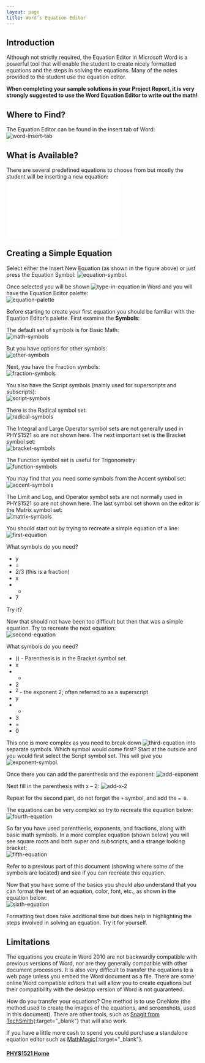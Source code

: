 ```yaml
---
layout: page
title: Word’s Equation Editor
---
```

## Introduction
Although not strictly required, the Equation Editor in Microsoft Word is a powerful tool that will enable the student to create nicely formatted equations and the steps in solving the equations. Many of the notes provided to the student use the equation editor.

**When completing your sample solutions in your Project Report, it is very strongly suggested to use the Word Equation Editor to write out the math!**

## Where to Find?
The Equation Editor can be found in the Insert tab of Word:<br>
![word-insert-tab](files/word-insert-tab.jpg)

## What is Available?
There are several predefined equations to choose from but mostly the student will be inserting a new equation:<br>
![standard-equations](files/standard-equations.md)

## Creating a Simple Equation
Select either the Insert New Equation (as shown in the figure above) or just press the Equation Symbol: ![equation-symbol](files/equation-symbol.png).

Once selected you will be shown ![type-in-equation](files/type-in-equation.jpg) in Word and you will have the Equation Editor palette:<br>
![equation-palette](files/equation-palette.jpg)

Before starting to create your first equation you should be familiar with the Equation Editor’s palette. First examine the **Symbols**:

The default set of symbols is for Basic Math:<br>
![math-symbols](files/math-symbols.jpg)

But you have options for other symbols:<br>
![other-symbols](files/other-symbols.jpg)

Next, you have the Fraction symbols:<br>
![fraction-symbols](files/fraction-symbols.jpg)

You also have the Script symbols (mainly used for superscripts and subscripts):<br>
![script-symbols](files/script-symbols.jpg)

There is the Radical symbol set:<br>
![radical-symbols](files/radical-symbols.jpg)

The Integral and Large Operator symbol sets are not generally used in PHYS1521 so are not shown here. The next important set is the Bracket symbol set:<br>
![bracket-symbols](files/bracket-symbols.jpg)

The Function symbol set is useful for Trigonometry:<br>
![function-symbols](files/function-symbols.jpg)

You may find that you need some symbols from the Accent symbol set:<br>
![accent-symbols](files/accent-symbols.jpg)

The Limit and Log, and Operator symbol sets are not normally used in PHYS1521 so are not shown here. The last symbol set shown on the editor is the Matrix symbol set:<br>
![matrix-symbols](files/matrix-symbols.jpg)

You should start out by trying to recreate a simple equation of a line:<br>
![first-equation](files/first-equation.png)

What symbols do you need?
* y
* =
* 2/3 (this is a fraction)
* x
* +
* 7

Try it?

Now that should not have been too difficult but then that was a simple equation. Try to recreate the next equation:<br>
![second-equation](files/second-equation.png)

What symbols do you need?
* () - Parenthesis is in the Bracket symbol set
* x
* -
* 2
* <sup>2</sup> - the exponent 2; often referred to as a superscript
* y
* +
* 3
* =
* 0

This one is more complex as you need to break down ![third-equation](files/third-equation.png) into separate symbols. Which symbol would come first? Start at the outside and you would first select the Script symbol set. This will give you ![exponent-symbol](files/exponent-symbol.jpg).

Once there you can add the parenthesis and the exponent: ![add-exponent](files/add-exponent.jpg)

Next fill in the parenthesis with x – 2: ![add-x-2](files/add-x-2.jpg)

Repeat for the second part, do not forget the `+` symbol, and add the `= 0`.

The equations can be very complex so try to recreate the equation below:<br>
![fourth-equation](files/fourth-equation.png)

So far you have used parenthesis, exponents, and fractions, along with basic math symbols. In a more complex equation (shown below) you will see square roots and both super and subscripts, and a strange looking bracket:<br>
![fifth-equation](files/fifth-equation.png)

Refer to a previous part of this document (showing where some of the symbols are located) and see if you can recreate this equation.

Now that you have some of the basics you should also understand that you can format the text of an equation, color, font, etc., as shown in the equation below:<br>
![sixth-equation](files/sixth-equation.png)

Formatting text does take additional time but does help in highlighting the steps involved in solving an equation. Try it for yourself.

## Limitations
The equations you create in Word 2010 are not backwardly compatible with previous versions of Word, nor are they generally compatible with other document processors. It is also very difficult to transfer the equations to a web page unless you embed the Word document as a file. There are some online Word compatible editors that will allow you to create equations but their compatibility with the desktop version of Word is not guaranteed.

How do you transfer your equations? One method is to use OneNote (the method used to create the images of the equations, and screenshots, used in this document). There are other tools, such as [Snagit from TechSmith](http://www.techsmith.com/snagit.html){:target="_blank"} that will also work.

If you have a little more cash to spend you could purchase a standalone equation editor such as [MathMagic](http://www.mathmagic.com/){:target="_blank"}.

#### [PHYS1521 Home](index.md)